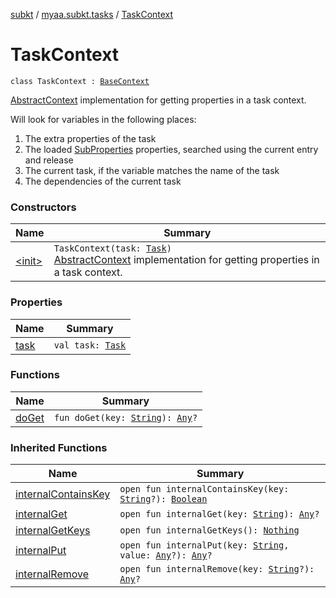 [subkt](../../index.md) / [myaa.subkt.tasks](../index.md) / [TaskContext](./index.md)

# TaskContext

`class TaskContext : `[`BaseContext`](../-base-context/index.md)

[AbstractContext](https://velocity.apache.org/engine/2.2/apidocs/org/apache/velocity/context/AbstractContext.html) implementation for getting properties in a task context.

Will look for variables in the following places:

1. The extra properties of the task
2. The loaded [SubProperties](../-sub-properties/index.md) properties, searched using the current entry and release
3. The current task, if the variable matches the name of the task
4. The dependencies of the current task

### Constructors

| Name | Summary |
|---|---|
| [&lt;init&gt;](-init-.md) | `TaskContext(task: `[`Task`](https://docs.gradle.org/current/javadoc/org/gradle/api/Task.html)`)`<br>[AbstractContext](https://velocity.apache.org/engine/2.2/apidocs/org/apache/velocity/context/AbstractContext.html) implementation for getting properties in a task context. |

### Properties

| Name | Summary |
|---|---|
| [task](task.md) | `val task: `[`Task`](https://docs.gradle.org/current/javadoc/org/gradle/api/Task.html) |

### Functions

| Name | Summary |
|---|---|
| [doGet](do-get.md) | `fun doGet(key: `[`String`](https://kotlinlang.org/api/latest/jvm/stdlib/kotlin/-string/index.html)`): `[`Any`](https://kotlinlang.org/api/latest/jvm/stdlib/kotlin/-any/index.html)`?` |

### Inherited Functions

| Name | Summary |
|---|---|
| [internalContainsKey](../-base-context/internal-contains-key.md) | `open fun internalContainsKey(key: `[`String`](https://kotlinlang.org/api/latest/jvm/stdlib/kotlin/-string/index.html)`?): `[`Boolean`](https://kotlinlang.org/api/latest/jvm/stdlib/kotlin/-boolean/index.html) |
| [internalGet](../-base-context/internal-get.md) | `open fun internalGet(key: `[`String`](https://kotlinlang.org/api/latest/jvm/stdlib/kotlin/-string/index.html)`): `[`Any`](https://kotlinlang.org/api/latest/jvm/stdlib/kotlin/-any/index.html)`?` |
| [internalGetKeys](../-base-context/internal-get-keys.md) | `open fun internalGetKeys(): `[`Nothing`](https://kotlinlang.org/api/latest/jvm/stdlib/kotlin/-nothing/index.html) |
| [internalPut](../-base-context/internal-put.md) | `open fun internalPut(key: `[`String`](https://kotlinlang.org/api/latest/jvm/stdlib/kotlin/-string/index.html)`, value: `[`Any`](https://kotlinlang.org/api/latest/jvm/stdlib/kotlin/-any/index.html)`?): `[`Any`](https://kotlinlang.org/api/latest/jvm/stdlib/kotlin/-any/index.html)`?` |
| [internalRemove](../-base-context/internal-remove.md) | `open fun internalRemove(key: `[`String`](https://kotlinlang.org/api/latest/jvm/stdlib/kotlin/-string/index.html)`?): `[`Any`](https://kotlinlang.org/api/latest/jvm/stdlib/kotlin/-any/index.html)`?` |
